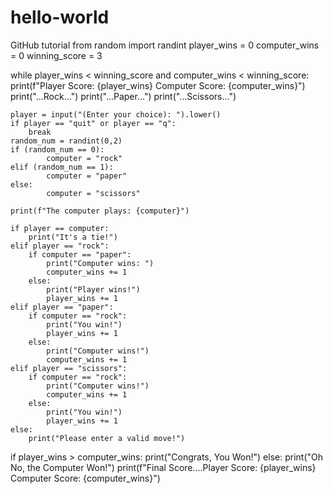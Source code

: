 # hello-world
GitHub tutorial
from random import randint
player_wins = 0
computer_wins = 0
winning_score = 3

while player_wins < winning_score and computer_wins < winning_score:
    print(f"Player Score: {player_wins} Computer Score: {computer_wins}")
    print("...Rock...")
    print("...Paper...")
    print("...Scissors...")

    player = input("(Enter your choice): ").lower()
    if player == "quit" or player == "q":
        break
    random_num = randint(0,2)
    if (random_num == 0):
            computer = "rock"
    elif (random_num == 1):
            computer = "paper"
    else:
            computer = "scissors"

    print(f"The computer plays: {computer}")

    if player == computer:
        print("It's a tie!")
    elif player == "rock":
        if computer == "paper":
            print("Computer wins: ")
            computer_wins += 1
        else:
            print("Player wins!")
            player_wins += 1
    elif player == "paper":
        if computer == "rock":
            print("You win!")
            player_wins += 1
        else:
            print("Computer wins!")
            computer_wins += 1
    elif player == "scissors":
        if computer == "rock":
            print("Computer wins!")
            computer_wins += 1
        else:
            print("You win!")
            player_wins += 1
    else:
        print("Please enter a valid move!")
if player_wins > computer_wins:
    print("Congrats, You Won!")
else:
    print("Oh No, the Computer Won!")
print(f"Final Score....Player Score: {player_wins} Computer Score: {computer_wins}")
